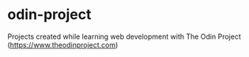 # odin-project
Projects created while learning web development with The Odin Project (https://www.theodinproject.com)
